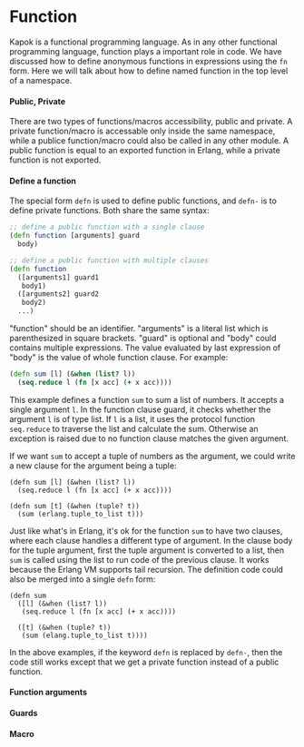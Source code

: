 Function
==========

Kapok is a functional programming language. As in any other functional programming language, function plays a important role in code. We have discussed how to define anonymous functions in expressions using the `fn` form. Here we will talk about how to define named function in the top level of a namespace. 

#### Public, Private

There are two types of functions/macros accessibility, public and private. A private function/macro is accessable only inside the same namespace, while a publice function/macro could also be called in any other module. A public function is equal to an exported function in Erlang, while a private function is not exported.

#### Define a function

The special form `defn` is used to define public functions, and `defn-` is to define private functions. Both share the same syntax:

```clojure
;; define a public function with a single clause
(defn function [arguments] guard
  body)

;; define a public function with multiple clauses
(defn function
  ([arguments1] guard1
   body1)
  ([arguments2] guard2
   body2)
  ...)
```

"function" should be an identifier. "arguments" is a literal list which is parenthesized in square brackets. "guard" is optional and "body" could contains multiple expressions. The value evaluated by last expression of "body" is the value of whole function clause. For example:

```clojure
(defn sum [l] (&when (list? l))
  (seq.reduce l (fn [x acc] (+ x acc))))
```

This example defines a function `sum` to sum a list of numbers. It accepts a single argument `l`. In the function clause guard, it checks whether the argument `l` is of type list. If `l` is a list, it uses the protocol function `seq.reduce` to traverse the list and calculate the sum. Otherwise an exception is raised due to no function clause matches the given argument.

If we want `sum` to accept a tuple of numbers as the argument, we could write a new clause for the argument being a tuple:

```
(defn sum [l] (&when (list? l))
  (seq.reduce l (fn [x acc] (+ x acc))))

(defn sum [t] (&when (tuple? t))
  (sum (erlang.tuple_to_list t)))
```

Just like what's in Erlang, it's ok for the function `sum` to have two clauses, where each clause handles a different type of argument. In the clause body for the tuple argument, first the tuple argument is converted to a list, then `sum` is called using the list to run code of the previous clause. It works because the Erlang VM supports tail recursion. The definition code could also be merged into a single `defn` form:

```
(defn sum
  ([l] (&when (list? l))
   (seq.reduce l (fn [x acc] (+ x acc))))

  ([t] (&when (tuple? t))
   (sum (elang.tuple_to_list t))))
```

In the above examples, if the keyword `defn` is replaced by `defn-`, then the code still works except that we get a private function instead of a public function.

#### Function arguments

#### Guards

#### Macro

